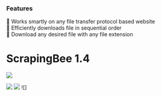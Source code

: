 ### Features
:star2: Works smartly on any file transfer protocol based website<br/>
:star2: Efficiently downloads file in sequential order<br/>
:star2: Download any desired file with any file extension<br/>

# ScrapingBee 1.4

<img src="https://img.icons8.com/material-rounded/192/000000/web-scraper.png"/>

 ![](https://img.shields.io/github/tag/pandao/editor.md.svg) ![](https://img.shields.io/github/release/pandao/editor.md.svg) ![]
